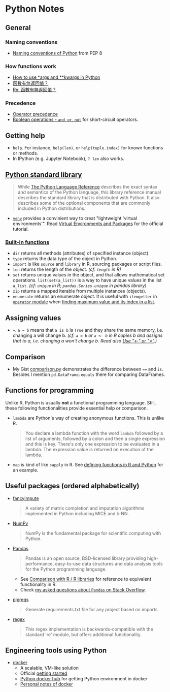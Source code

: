 # Python Notes

## General

### Naming conventions

* [Naming conventions of Python](https://www.python.org/dev/peps/pep-0008/#naming-conventions) from PEP 8

### How functions work

* [How to use \*args and \*\*kwargs in Python](https://www.saltycrane.com/blog/2008/01/how-to-use-args-and-kwargs-in-python/)
* [函數有無返回值？](https://www.ptt.cc/bbs/Python/M.1514366821.A.326.html)
* [Re: 函數有無返回值？](https://www.ptt.cc/bbs/Python/M.1514546205.A.FEE.html)

### Precedence

* [Operator precedence](https://docs.python.org/3/reference/expressions.html#operator-precedence)
* [Boolean operations - `and`, `or`, `not`](https://docs.python.org/3/library/stdtypes.html#boolean-operations-and-or-not) for short-circuit operators.

## Getting help

* `help`. For instance, `help(len)`, or `help(tuple.index)` for known functions or methods.
* In IPython (e.g. Jupyter Notebook), `? len` also works.

## [Python standard library](https://docs.python.org/3/library/)

> While [The Python Language Reference](https://docs.python.org/3/reference/index.html) describes the exact syntax and semantics of the Python language, this library reference manual describes the standard library that is distributed with Python. It also describes some of the optional components that are commonly included in Python distributions.

* [`venv`](https://docs.python.org/3/library/venv.html) provides a convinient way to creat "lightweight 'virtual environments'". Read [Virtual Environments and Packages](https://docs.python.org/3/tutorial/venv.html) for the official tutorial.

### [Built-in functions](https://docs.python.org/3/library/functions.html)

* `dir` returns all methods (attributes) of specified instance (object).
* `type` returns the data type of the object in Python.
* `import` is like `source` and `library` in R, sourcing packages or script files.
* `len` returns the length of the object. _(cf: `length` in R)_
* `set` returns unique values in the object, and that allows mathematical set operations. `list(set(a_list))` is a way to have unique values in the list `a_list`. _(cf: `unique` in R; `pandas.Series.unique` in pandas library)_
* `zip` returns a mapped iterable from multiple instances (objects).
* `enumerate` returns an enumerate object. It is useful with `itemgetter` in [`operator` module](https://docs.python.org/3/library/operator.html) when [finding maximum value and its index in a list](https://stackoverflow.com/questions/6193498/pythonic-way-to-find-maximum-value-and-its-index-in-a-list/).

## Assigning values

* `=`. `a = b` means that `a is b` is `True` and they share the same memory, i.e. changing a will change b. _(cf: `a = b` or `a <- b` in R copies b and assigns that to a, i.e. changing a won't change b. Read also [Use "<-" or "="](https://corytu.github.io/CourseraRMentoring/articles/use-equal-or-arrow.html).)_

## Comparison

* My Gist [comparison.py](https://gist.github.com/corytu/c4fbd7c330c8a33c45965c5cad16ab38) demonstrates the difference between `==` and `is`. Besides I mention `pd.DataFrame.equals` there for comparing DataFrames.

## Functions for programming

Unlike R, Python is usually __not__ a functional programming language. Still, these following functionalities provide essential help or comparison.

* `lambda` are Python's way of creating anonymous functions. This is unlike R.
  
  > You declare a lambda function with the word `lambda` followed by a list of arguments, followed by a colon and then a single expression and this is key. There's only one expression to be evaluated in a lambda. The expression value is returned on execution of the lambda.

* `map` is kind of like `sapply` in R. See [defining functions in R and Python](Defining_functions_in_R_and_Python.md) for an example.

## Useful packages (ordered alphabetically)

* [fancyimpute](https://pypi.python.org/pypi/fancyimpute/)

  > A variety of matrix completion and imputation algorithms implemented in Python including MICE and k-NN.

* [NumPy](http://www.numpy.org)

  > NumPy is the fundamental package for scientific computing with Python.

* [Pandas](https://pandas.pydata.org)

  > Pandas is an open source, BSD-licensed library providing high-performance, easy-to-use data structures and data analysis tools for the Python programming language.

  * See [Comparison with R / R libraries](https://pandas.pydata.org/pandas-docs/stable/comparison_with_r.html) for reference to equivalent functionality in R.
  * Check [my asked questions about `Pandas` on Stack Overflow](https://stackoverflow.com/search?q=user:6666231+[pandas]).

* [pipreqs](https://github.com/bndr/pipreqs)

  > Generate requirements.txt file for any project based on imports

* [regex](https://pypi.org/project/regex/)

  > This regex implementation is backwards-compatible with the standard 're' module, but offers additional functionality.

## Engineering tools using Python

* [docker](https://www.docker.com)
	* A scalable, VM-like solution
	* Official [getting started](https://docs.docker.com/get-started/)
	* [Python docker hub](https://hub.docker.com/_/python/) for getting Python environment in docker
	* [Personal notes of docker](docker_docs.md)